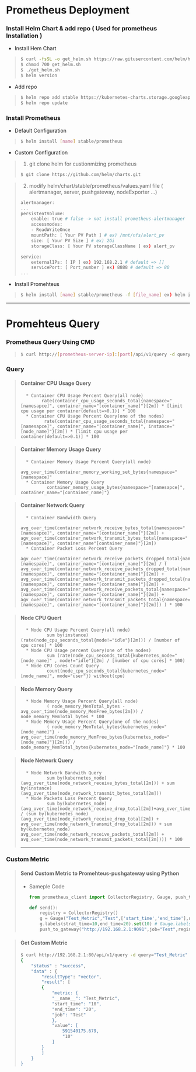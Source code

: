 # Prometheus Deployment

### Install Helm Chart & add repo ( Used for prometheus Installation )
* Install Hem Chart
>   ```bash
>   $ curl -fsSL -o get_helm.sh https://raw.gitusercontent.com/helm/helm/master/scripts/get-helm-3 (helm version 2 => ../scripts/get)
>   $ chmod 700 get_helm.sh
>   $ ./get_helm.sh
>   $ helm version
>   ```
* Add repo
>   ```bash
>   $ helm repo add stable https://kubernetes-charts.storage.googleapis.com/
>   $ helm repo update
>   ```

### Install Prometheus
* Default Configuration

>    ```bash 
>    $ helm install [name] stable/prometheus
>    ```
        
-   Custom Configuration

> 1. git clone helm for custionmizing prometheus
>   ```bash
>   $ git clone https://github.com/helm/charts.git
>   ```

> 2. modify helm/chart/stable/prometheus/values.yaml file ( alertmanager, server, pushgateway, nodeExporter ...)
>   ```bash
>   alertmanager:
>   ...
>   persistentVolume:
>       enable: true # false -> not install prometheus-alertmanager
>       accessmodes:
>       - ReadWriteOnce
>       mountPath: [ Your PV Path ] # ex) /mnt/nfs/alert_pv
>       size: [ Your PV Size ] # ex) 2Gi
>       storageClass: [ Your PV storageClassName ] ex) alert_pv
>
>   service:
>       externalIPs: [ IP ] ex) 192.168.2.1 # default => []
>       servicePort: [ Port_number ] ex) 8888 # default => 80
>   ...
>   ```
* Install Promehteus 
>   ```bash
>   $ helm install [name] stable/prometheus -f [file_name] ex) helm instll prometheus stable/prometheus -f helm/charts/stable/prometheus/values.yaml
>   ```        
<hr/>

# Promehteus Query

### Prometheus Query Using CMD
>   ```bash
>   $ curl http://[prometheus-server-ip]:[port]/api/v1/query -d query="[Query]" | jq
>   ```

### Query
> #### Container CPU Usage Query
>       * Container CPU Usage Percent Query(all node)
>             rate(container_cpu_usage_seconds_total{namespace="[namesapce]", container_name="[container_name]"}[2m]) * [limit cpu usage per container(default=>0.1)] * 100
>       * Container CPU Usage Percent Query(one of the nodes)
>              rate(container_cpu_usage_seconds_total{namespace="[namesapce]", container_name="[container_name]", instance="[node_name]"}[2m]) * [limit cpu usage per container(default=>0.1)] * 100

> #### Container Memory Usage Query
>       * Container Memory Usage Percent Query(all node)
>              avg_over_time(container_memory_working_set_bytes{namespace="[namespace]"
>       * Container Memory Usage Query
>               container_memory_usage_bytes{namespace="[namesapce]", container_name="[container_name]"}

> #### Container Network Query
>       * Container Bandwidth Query
>               avg_over_time(container_network_receive_bytes_total{namespace="[namesapce]", container_name="[container_name]"}[2m]) + agv_over_time(container_network_transmit_bytes_total{namespace="[namespace]", container_name"[container_name]"}[2m])
>       * Container Packet Loss Percent Query
>               agv_over_time(container_network_receive_packets_dropped_total{namespace="[namespace]", container_name="[container_name]"}[2m] / ( avg_over_time(container_network_receive_packets_dropped_total{namespace="[namespace]", container_name="[container_name]"}[2m]) + avg_over_time(container_network_transmit_packets_dropped_total{namespace="[namespace]", container_name="[container_name]"}[2m]) + avg_over_time(container_network_receive_packets_total{namespace="[namespace]", container_name="[container_name]"}[2m]) + agv_over_time(container_network_transmit_packets_total{namespace="[namespace]", container_name="[container_name]"}[2m]]) ) * 100

> #### Node CPU Quert
>       * Node CPU Usage Percent Query(all node)
>               sum by(instance)(rate(node_cpu_seconds_total{mode!="idle"}[2m])) / [number of cpu cores] * 100
>       * Node CPU Usage percent Query(one of the nodes)
>               sum (rate(node_cpu_seconds_total{kubernetes_node="[node_name]" , mode!="idle"}[2m] / [number of cpu cores] * 100)
>       * Node CPU Cores Count Query
>               count(node_cpu_seconds_total{kubernetes_node="[node_name]", mode="user"}) without(cpu)

> #### Node Memory Query
>       * Node Memory Usage Percent Query(all node)
>               ( node_memory_MemTotal_bytes - avg_over_time(node_memory_MemFree_bytes[2m])) / node_memory_MemTotal_bytes * 100
>       * Node Memory Usage Percent Query(one of the nodes)
>               ( node_memory_MemTotal_bytes{kubernetes_node="[node_name]"} - avg_over_time(node_memory_MemFree_bytes{kubernetes_node="[node_name]"}[2m])) / node_memory_MemTotal_bytes{kubernetes_node="[node_name]"} * 100

> #### Node Network Query
>       * Node Network Bandwith Query
>               sum by(kubernetes_node)(avg_over_time(node_network_receive_bytes_total[2m])) + sum by(instance)(avg_over_time(node_network_transmit_bytes_total[2m]))
>       * Node Packets Loss Percent Query
>               sum by(kubernetes_node)(avg_over_time(node_network_receive_drop_total[2m])+avg_over_time(node_network_transmit_drop_total[2m])) / (sum by(kubernetes_node)(avg_over_time(node_network_receive_drop_total[2m]) + avg_over_time(node_network_transmit_drop_total[2m])) + sum by(kubernetes_node) avg_over_time(node_network_receive_packets_total[2m]) + avg_over_time(node_network_transmit_packets_total[2m]))) * 100
><hr/>

### Custom Metric 

> #### Send Custom Metric to Promehteus-pushgateway using Python
> * Sameple Code
>   ```python
>   from prometheus_client import CollectorRegistry, Gauge, push_to_gateway  # module import
>   
>   def send():
>       registry = CollectorRegistry()
>       g = Gauge("Test_Metric","Test",['start_time','end_time'],registry=registry) # Gauge(arg1=Metric Name, arg2=Metric Description, arg3=Label_name_list, arg4=registry)
>       g.labels(strat_time=10,end_time=20).set(10) # Gauge.labels([label1_name]=[label1_name_value],[label2_name]=[label2_value]...).set([Metric_value])
>       push_to_gateway("http://192.168.2.1:9091",job="Test",registry=registry) # push_to_gateway(arg1=Prometheus pushgateway IP address:Port, arg2=job_name, arg3=registry)
>   ```

> #### Get Custom Metric
>   ```bash
>   $ curl http://192.168.2.1:80/api/v1/query -d query="Test_Metric" | jq # curl http or https:/[prometheus-server-ip]:[port]/api/v1/query -d query="[Custom_Metric_name]"
>   {
>       "status" : "success",
>       "data" : {
>           "resultType": "vector",
>           "result": [
>           {
>               "metric: {
>               "__name__": "Test_Metric",
>               "start_time": "10",
>               "end_time": "20",
>               "job": "Test"
>               },
>               "value": [
>                   591540175.679,
>                   "10"
>               ]
>           }
>           ]
>       }
>   }
>   ```

